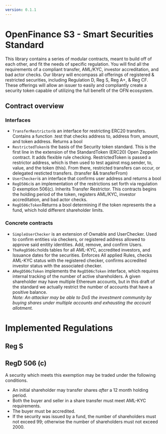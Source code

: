 ```yaml
---
version: 0.1.1
---
```


OpenFinance S3 - Smart Securities Standard
==

This library contains a series of modular contracts, meant to build off of each 
other, and fit the needs of specific regulation. You will find all the 
requirements of a compliant transfer, AML/KYC, investor accreditation, and bad 
actor checks. Our library will encompass all offerings of registered & 
restricted securities, including Regulation D, Reg S, Reg A+, & Reg CF. These 
offerings will allow an issuer to easily and compliantly create a security 
token capable of utilizing the full benefit of the OFN ecosystem.

Contract overview 
--

### Interfaces

- `TransferRestrictor`is an interface for restricting ERC20 transfers. Contains 
	a function .test that checks address to, address from, amount, and token 
	address. Returns a bool
- `RestrictedToken` is the basis of the Security token standard. This is the 
	first line in the extension of the StandardToken (ERC20) Open Zeppelin 
	contract. It adds flexible rule checking. RestrictedToken is passed a 
	restrictor address, which is then used to test against msg.sender, to, value, 
	and the token (this). From there, restricted transfers can occur, or 
	delegated resticted transfers. (transfer && transferFrom)
- `UserChecker` is an interface that confirms user address and returns a bool
- `RegD506c` is an implementation of the restrictions set forth via regulation D 
	exemption 506(c). Inherits Transfer Restrictor. This contracts begins the 
	holding period of the token, registers AML/KYC, investor accreditation, and 
	bad actor checks.
- `RegD506cToken` Returns a bool determining if the token represents the a 
	fund, which hold different shareholder limits.

### Concrete contracts

- `SimpleUserChecker` is an extension of Ownable and UserChecker. Used to 
	confirm entities via checkers, or registered address allowed to approve said 
	enitity identities. Add, remove, and confirm Users.
- `TheRegD506c` holds tables for all AML-KYC, accredited investors, and 
	Issuance dates for the securities. Enforces All applied Rules, checks AML-KYC 
	status with the registered checker, confirms accredited investor status with 
	the associated checker.
- `ARegD506cToken` implements the `RegD506cToken` interface, which requires 
	internal tracking of the number of active shareholders.  A given shareholder 
	may have multiple Ethereum accounts, but in this draft of the standard we 
	actually restrict the number of accounts that have a positive balance.  
	_Note: An attacker may be able to DoS the investment community by buying 
	shares under multiple accounts and exhausting the account allotment._

Implemented Regulations
==

Reg S
--

RegD 506 (c)
--

A security which meets this exemption may be traded under the following 
conditions.

- An initial shareholder may transfer shares _after_ a 12 month holding period.
- Both the buyer and seller in a share transfer must meet AML-KYC requirements.
- The buyer must be accredited.
- If the security was issued by a fund, the number of shareholders must not
	exceed 99; otherwise the number of shareholders must not exceed 2000.
